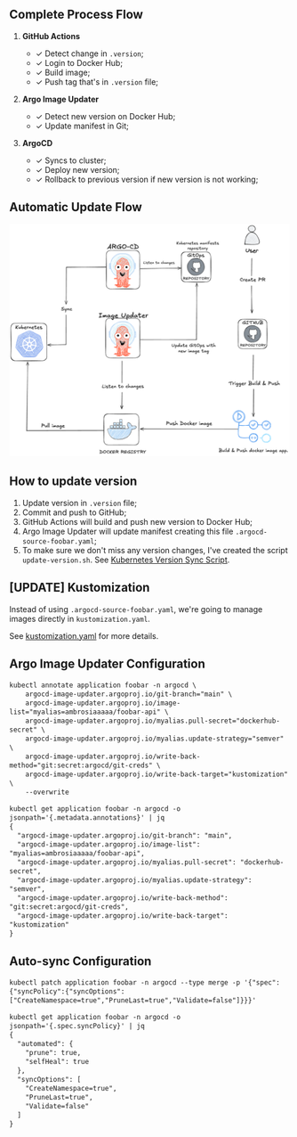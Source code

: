 ## Complete Process Flow

1. **GitHub Actions**
   - ✓ Detect change in `.version`;
   - ✓ Login to Docker Hub;
   - ✓ Build image;
   - ✓ Push tag that's in `.version` file;

2. **Argo Image Updater**
   - ✓ Detect new version on Docker Hub;
   - ✓ Update manifest in Git;

3. **ArgoCD**
   - ✓ Syncs to cluster;
   - ✓ Deploy new version;
   - ✓ Rollback to previous version if new version is not working;

## Automatic Update Flow

![Auto Update Flow](../../.github/assets/img/gitops.png)

## How to update version

1. Update version in `.version` file;
2. Commit and push to GitHub;
3. GitHub Actions will build and push new version to Docker Hub;
4. Argo Image Updater will update manifest creating this file `.argocd-source-foobar.yaml`;
5. To make sure we don't miss any version changes, I've created the script `update-version.sh`. See [Kubernetes Version Sync Script](../../kubernetes/README.md#kubernetes-version-sync-script).

## [UPDATE] Kustomization 

Instead of using `.argocd-source-foobar.yaml`, we're going to manage images directly in `kustomization.yaml`.  

See [kustomization.yaml](../../kubernetes/kustomization.yaml) for more details.

## Argo Image Updater Configuration

```
kubectl annotate application foobar -n argocd \
    argocd-image-updater.argoproj.io/git-branch="main" \
    argocd-image-updater.argoproj.io/image-list="myalias=ambrosiaaaaa/foobar-api" \
    argocd-image-updater.argoproj.io/myalias.pull-secret="dockerhub-secret" \
    argocd-image-updater.argoproj.io/myalias.update-strategy="semver" \
    argocd-image-updater.argoproj.io/write-back-method="git:secret:argocd/git-creds" \
    argocd-image-updater.argoproj.io/write-back-target="kustomization" \
    --overwrite
```

```
kubectl get application foobar -n argocd -o jsonpath='{.metadata.annotations}' | jq
{
  "argocd-image-updater.argoproj.io/git-branch": "main",
  "argocd-image-updater.argoproj.io/image-list": "myalias=ambrosiaaaaa/foobar-api",
  "argocd-image-updater.argoproj.io/myalias.pull-secret": "dockerhub-secret",
  "argocd-image-updater.argoproj.io/myalias.update-strategy": "semver",
  "argocd-image-updater.argoproj.io/write-back-method": "git:secret:argocd/git-creds",
  "argocd-image-updater.argoproj.io/write-back-target": "kustomization"
}
```

## Auto-sync Configuration

```
kubectl patch application foobar -n argocd --type merge -p '{"spec":{"syncPolicy":{"syncOptions":["CreateNamespace=true","PruneLast=true","Validate=false"]}}}'
```

```
kubectl get application foobar -n argocd -o jsonpath='{.spec.syncPolicy}' | jq
{
  "automated": {
    "prune": true,
    "selfHeal": true
  },
  "syncOptions": [
    "CreateNamespace=true",
    "PruneLast=true",
    "Validate=false"
  ]
}
```
